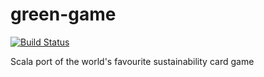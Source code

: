 # green-game

[![Build Status](https://travis-ci.org/tomverran/green-game.svg?branch=master)](https://travis-ci.org/tomverran/green-game)

Scala port of the world's favourite sustainability card game
